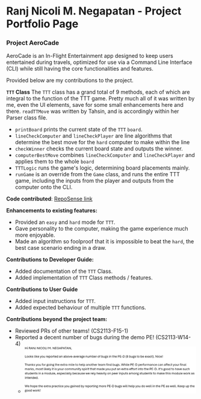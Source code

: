# Ranj Nicoli M. Negapatan - Project Portfolio Page

### Project AeroCade

AeroCade is an In-Flight Entertainment app designed to keep users entertained during travels,
optimized for use via a Command Line Interface (CLI) while still having the core functionalities and features.

Provided below are my contributions to the project.

**`TTT` Class**
The `TTT` class has a grand total of 9 methods, each of which are integral to the function of the TTT game.
Pretty much all of it was written by me, even the UI elements, save for some small enhancements here and there. `readTTMove` was written by Tahsin, and is accordingly
within her Parser class file.
* `printBoard` prints the current state of the `TTT` `board`.
* `lineCheckComputer` and `lineCheckPlayer` are line algorithms that determine the best move for the `hard` computer to make within the line
* `checkWinner` checks the current board state and outputs the winner.
* `computerBestMove` combines `lineCheckComputer` and `lineCheckPlayer` and applies them to the whole `board`
* `TTTLogic` runs the game's logic, determining board placements mainly.
* `runGame` is an override from the `Game` class, and runs the entire TTT game, including the inputs from the player and outputs from the computer onto the CLI.

**Code contributed**: [RepoSense link](https://nus-cs2113-ay2324s2.github.io/tp-dashboard/?search=nicknamenic&breakdown=true&sort=groupTitle%20dsc&sortWithin=title&since=2024-02-23&timeframe=commit&mergegroup=&groupSelect=groupByRepos&checkedFileTypes=docs~functional-code~test-code~other)

**Enhancements to existing features:**
* Provided an `easy` and `hard` mode for `TTT`.
* Gave personality to the computer, making the game experience much more enjoyable.
* Made an algorithm so foolproof that it is impossible to beat the `hard`, the best case scenario ending in a draw.

**Contributions to Developer Guide:**
* Added documentation of the `TTT` Class.
* Added implementation of `TTT` Class methods / features.

**Contributions to User Guide**
* Added input instructions for `TTT`.
* Added expected behaviour of multiple `TTT` functions.

**Contributions beyond the project team:**
* Reviewed PRs of other teams! (CS2113-F15-1)
* Reported a decent number of bugs during the demo PE! (CS2113-W14-4)
  * ![img.png](img.png)
